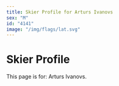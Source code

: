 ```yaml
---
title: Skier Profile for Arturs Ivanovs
sex: "M"
id: "4141"
image: "/img/flags/lat.svg" 
---
```


# Skier Profile

This page is for: Arturs Ivanovs.
    